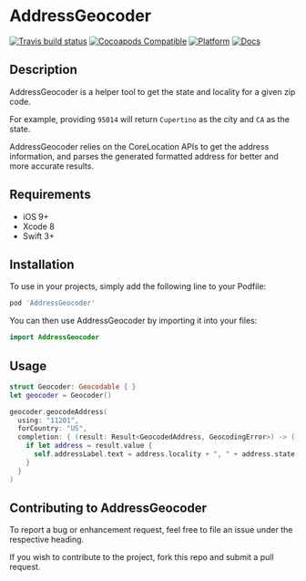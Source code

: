 # AddressGeocoder

[![Travis build status](https://img.shields.io/travis/prolificinteractive/AddressGeocoder.svg?style=flat-square)](https://travis-ci.org/prolificinteractive/AddressGeocoder)
[![Cocoapods Compatible](https://img.shields.io/cocoapods/v/AddressGeocoder.svg?style=flat-square)](https://img.shields.io/cocoapods/v/AddressGeocoder.svg)
[![Platform](https://img.shields.io/cocoapods/p/AddressGeocoder.svg?style=flat-square)](http://cocoadocs.org/docsets/AddressGeocoder)
[![Docs](https://img.shields.io/cocoapods/metrics/doc-percent/AddressGeocoder.svg?style=flat-square)](http://cocoadocs.org/docsets/AddressGeocoder)

## Description

AddressGeocoder is a helper tool to get the state and locality for a given zip code.

For example, providing `95014` will return `Cupertino` as the city and `CA` as the state.

AddressGeocoder relies on the CoreLocation APIs to get the address information, and parses the generated formatted address for better and more accurate results.

## Requirements

* iOS 9+
* Xcode 8
* Swift 3+

## Installation

To use in your projects, simply add the following line to your Podfile:

```bash
pod 'AddressGeocoder'
```

You can then use AddressGeocoder by importing it into your files:

```swift
import AddressGeocoder
```

## Usage

```swift
struct Geocoder: Geocodable { }
let geocoder = Geocoder()

geocoder.geocodeAddress(
  using: "11201",
  forCountry: "US",
  completion: { (result: Result<GeocodedAddress, GeocodingError>) -> () in
    if let address = result.value {
      self.addressLabel.text = address.locality + ", " + address.state
    }
  }
)
```

## Contributing to AddressGeocoder

To report a bug or enhancement request, feel free to file an issue under the respective heading.

If you wish to contribute to the project, fork this repo and submit a pull request.
